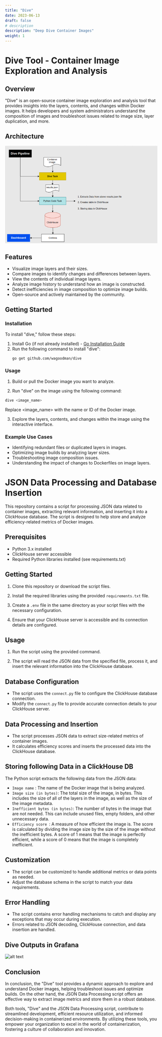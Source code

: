 ```yaml
---
title: "Dive"
date: 2023-06-13
draft: false
# description
description: "Deep Dive Container Images"
weight: 1
---
```


# Dive Tool - Container Image Exploration and Analysis

## Overview

"Dive" is an open-source container image exploration and analysis tool that provides insights into the layers, contents, and changes within Docker images. It helps developers and system administrators understand the composition of images and troubleshoot issues related to image size, layer duplication, and more.

## Architecture

![alt text](images/dive.png)

## Features

- Visualize image layers and their sizes.
- Compare images to identify changes and differences between layers.
- View the contents of individual image layers.
- Analyze image history to understand how an image is constructed.
- Detect inefficiencies in image composition to optimize image builds.
- Open-source and actively maintained by the community.

## Getting Started

### Installation

To install "dive," follow these steps:

1. Install Go (if not already installed) - [Go Installation Guide](https://golang.org/doc/install)
2. Run the following command to install "dive":
   ```bash
   go get github.com/wagoodman/dive
   ```
### Usage
1. Build or pull the Docker image you want to analyze.

2. Run "dive" on the image using the following command:

```bash
dive <image_name>
```
Replace <image_name> with the name or ID of the Docker image.

3. Explore the layers, contents, and changes within the image using the interactive interface.

### Example Use Cases
* Identifying redundant files or duplicated layers in images.
* Optimizing image builds by analyzing layer sizes.
* Troubleshooting image composition issues.
* Understanding the impact of changes to Dockerfiles on image layers.

# JSON Data Processing and Database Insertion

This repository contains a script for processing JSON data related to container images, extracting relevant information, and inserting it into a ClickHouse database. The script is designed to help store and analyze efficiency-related metrics of Docker images.

## Prerequisites

- Python 3.x installed
- ClickHouse server accessible
- Required Python libraries installed (see requirements.txt)

## Getting Started

1. Clone this repository or download the script files.

2. Install the required libraries using the provided `requirements.txt` file.

3. Create a `.env` file in the same directory as your script files with the necessary configuration.

4. Ensure that your ClickHouse server is accessible and its connection details are configured.

## Usage

1. Run the script using the provided command.

2. The script will read the JSON data from the specified file, process it, and insert the relevant information into the ClickHouse database.

## Database Configuration

- The script uses the `connect.py` file to configure the ClickHouse database connection.
- Modify the `connect.py` file to provide accurate connection details to your ClickHouse server.

## Data Processing and Insertion

- The script processes JSON data to extract size-related metrics of container images.
- It calculates efficiency scores and inserts the processed data into the ClickHouse database.

## Storing following Data in a ClickHouse DB

The Python script extracts the following data from the JSON data:

   * `Image name` : The name of the Docker image that is being analyzed.
   * `Image size (in bytes)`:  The total size of the image, in bytes. This includes the size of all of the layers in the image, as well as the size of the image metadata.
   * `Inefficient bytes (in bytes)`: The number of bytes in the image that are not needed. This can include unused files, empty folders, and other unnecessary data.
   * `Efficiency score `: A measure of how efficient the image is. The score is calculated by dividing the image size by the size of the image without the inefficient bytes. A score of 1 means that the image is perfectly efficient, while a score of 0 means that the image is completely inefficient.


## Customization

- The script can be customized to handle additional metrics or data points as needed.
- Adjust the database schema in the script to match your data requirements.

## Error Handling

- The script contains error handling mechanisms to catch and display any exceptions that may occur during execution.
- Errors related to JSON decoding, ClickHouse connection, and data insertion are handled.

## Dive Outputs in Grafana

![alt text](../images/dive-grafana-dashboard.png)

## Conclusion

In conclusion, the "Dive" tool provides a dynamic approach to explore and understand Docker images, helping troubleshoot issues and optimize builds. On the other hand, the JSON Data Processing script offers an effective way to extract image metrics and store them in a robust database.

Both tools, "Dive" and the JSON Data Processing script, contribute to streamlined development, efficient resource utilization, and informed decision-making in containerized environments. By utilizing these tools, you empower your organization to excel in the world of containerization, fostering a culture of collaboration and innovation.